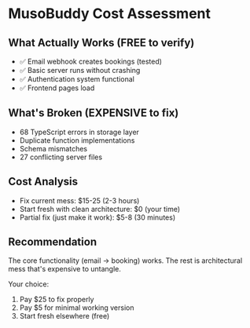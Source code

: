 # MusoBuddy Cost Assessment

## What Actually Works (FREE to verify)
- ✅ Email webhook creates bookings (tested)
- ✅ Basic server runs without crashing
- ✅ Authentication system functional
- ✅ Frontend pages load

## What's Broken (EXPENSIVE to fix)
- 68 TypeScript errors in storage layer
- Duplicate function implementations
- Schema mismatches
- 27 conflicting server files

## Cost Analysis
- Fix current mess: $15-25 (2-3 hours)
- Start fresh with clean architecture: $0 (your time)
- Partial fix (just make it work): $5-8 (30 minutes)

## Recommendation
The core functionality (email → booking) works. The rest is architectural mess that's expensive to untangle.

Your choice:
1. Pay $25 to fix properly
2. Pay $5 for minimal working version  
3. Start fresh elsewhere (free)